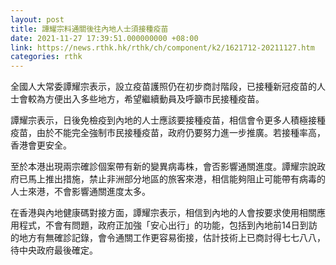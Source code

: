 ```yaml
---
layout: post
title: 譚耀宗料通關後往內地人士須接種疫苗
date: 2021-11-27 17:39:51.000000000 +08:00
link: https://news.rthk.hk/rthk/ch/component/k2/1621712-20211127.htm
categories: rthk
---
```


全國人大常委譚耀宗表示，設立疫苗護照仍在初步商討階段，已接種新冠疫苗的人士會較為方便出入多些地方，希望繼續動員及呼籲市民接種疫苗。

譚耀宗表示，日後免檢疫到內地的人士應該要接種疫苗，相信會令更多人積極接種疫苗，由於不能完全強制市民接種疫苗，政府仍要努力進一步推廣。若接種率高，香港會更安全。

至於本港出現兩宗確診個案帶有新的變異病毒株，會否影響通關進度。譚耀宗說政府已馬上推出措施，禁止非洲部分地區的旅客來港，相信能夠阻止可能帶有病毒的人士來港，不會影響通關進度太多。

在香港與內地健康碼對接方面，譚耀宗表示，相信到內地的人會按要求使用相關應用程式，不會有問題，政府正加強「安心出行」的功能，包括到內地前14日到訪的地方有無確診記錄，會令通關工作更容易銜接，估計技術上已商討得七七八八，待中央政府最後確定。
